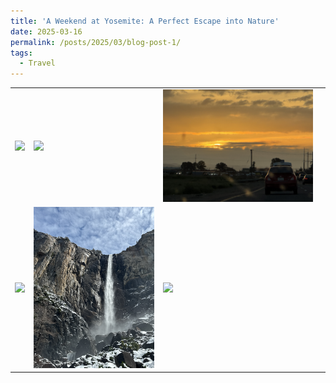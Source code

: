 ```yaml
---
title: 'A Weekend at Yosemite: A Perfect Escape into Nature'
date: 2025-03-16
permalink: /posts/2025/03/blog-post-1/
tags:
  - Travel
---
```


<table>
  <tr>
    <td><img src="../images/Yosemite_1.JPG" style="width:100%; margin:0; padding:0; border:0;"></td>
    <td><img src="../images/Yosemite_2.JPG" style="width:100%; margin:0; padding:0; border:0;"></td>
    <td><img src="../images/Yosemite_6.JPG" style="width:95%; margin:0; padding:0; border:0;"></td>
  </tr>
  <tr>
    <td><img src="../images/Yosemite_4.JPG" style="width:100%; margin:0; padding:0; border:0;"></td>
    <td><img src="../images/Yosemite_3.JPG" style="width:100%; margin:0; padding:0; border:0;"></td>
    <td><img src="../images/Yosemite_5.JPG" style="width:95%; margin:0; padding:0; border:0;"></td>
  </tr>
</table>

